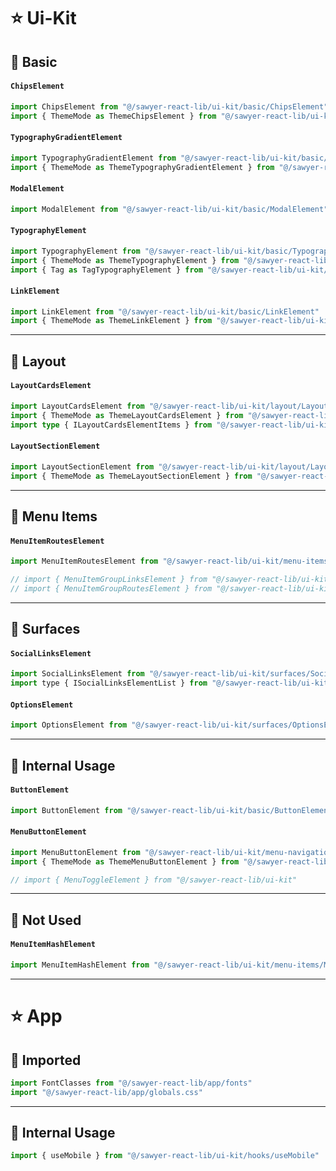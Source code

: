 # ⭐️ Ui-Kit

## 🔰 Basic

#### `ChipsElement`
```ts
import ChipsElement from "@/sawyer-react-lib/ui-kit/basic/ChipsElement"
import { ThemeMode as ThemeChipsElement } from "@/sawyer-react-lib/ui-kit/basic/ChipsElement"
```

#### `TypographyGradientElement`
```ts
import TypographyGradientElement from "@/sawyer-react-lib/ui-kit/basic/TypographyGradientElement"
import { ThemeMode as ThemeTypographyGradientElement } from "@/sawyer-react-lib/ui-kit/basic/TypographyGradientElement"
```

#### `ModalElement`
```ts
import ModalElement from "@/sawyer-react-lib/ui-kit/basic/ModalElement"
```

#### `TypographyElement`
```ts
import TypographyElement from "@/sawyer-react-lib/ui-kit/basic/TypographyElement"
import { ThemeMode as ThemeTypographyElement } from "@/sawyer-react-lib/ui-kit/basic/TypographyElement"
import { Tag as TagTypographyElement } from "@/sawyer-react-lib/ui-kit/basic/TypographyElement"
```

#### `LinkElement`
```ts
import LinkElement from "@/sawyer-react-lib/ui-kit/basic/LinkElement"
import { ThemeMode as ThemeLinkElement } from "@/sawyer-react-lib/ui-kit/basic/LinkElement"
```

---

## 🔰 Layout

#### `LayoutCardsElement`
```ts
import LayoutCardsElement from "@/sawyer-react-lib/ui-kit/layout/LayoutCardsElement"
import { ThemeMode as ThemeLayoutCardsElement } from "@/sawyer-react-lib/ui-kit/layout/LayoutCardsElement"
import type { ILayoutCardsElementItems } from "@/sawyer-react-lib/ui-kit/layout/LayoutCardsElement"
```

#### `LayoutSectionElement`
```ts
import LayoutSectionElement from "@/sawyer-react-lib/ui-kit/layout/LayoutSectionElement"
import { ThemeMode as ThemeLayoutSectionElement } from "@/sawyer-react-lib/ui-kit/layout/LayoutSectionElement"
```

---

## 🔰 Menu Items

#### `MenuItemRoutesElement`
```ts
import MenuItemRoutesElement from "@/sawyer-react-lib/ui-kit/menu-items/MenuItemRoutesElement"
```

```ts
// import { MenuItemGroupLinksElement } from "@/sawyer-react-lib/ui-kit"
// import { MenuItemGroupRoutesElement } from "@/sawyer-react-lib/ui-kit"
```

---

## 🔰 Surfaces

#### `SocialLinksElement`
```js
import SocialLinksElement from "@/sawyer-react-lib/ui-kit/surfaces/SocialLinksElement"
import type { ISocialLinksElementList } from "@/sawyer-react-lib/ui-kit/surfaces/SocialLinksElement"
```

#### `OptionsElement`
```ts
import OptionsElement from "@/sawyer-react-lib/ui-kit/surfaces/OptionsElement"
```

---

## 🔰 Internal Usage

#### `ButtonElement`
```ts
import ButtonElement from "@/sawyer-react-lib/ui-kit/basic/ButtonElement"
```

#### `MenuButtonElement`
```ts
import MenuButtonElement from "@/sawyer-react-lib/ui-kit/menu-navigation/MenuButtonElement"
import { ThemeMode as ThemeMenuButtonElement } from "@/sawyer-react-lib/ui-kit/menu-navigation/MenuButtonElement"
```

```ts
// import { MenuToggleElement } from "@/sawyer-react-lib/ui-kit"
```

---

## 🔰 Not Used

#### `MenuItemHashElement`
```ts
import MenuItemHashElement from "@/sawyer-react-lib/ui-kit/menu-items/MenuItemHashElement"
```

---

# ⭐️ App

## 🔰 Imported

```ts
import FontClasses from "@/sawyer-react-lib/app/fonts"
import "@/sawyer-react-lib/app/globals.css"
```

---

## 🔰 Internal Usage

```ts
import { useMobile } from "@/sawyer-react-lib/ui-kit/hooks/useMobile"
```
